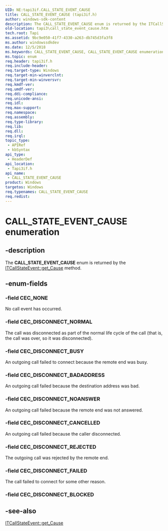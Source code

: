 ```yaml
---
UID: NE:tapi3if.CALL_STATE_EVENT_CAUSE
title: CALL_STATE_EVENT_CAUSE (tapi3if.h)
author: windows-sdk-content
description: The CALL_STATE_EVENT_CAUSE enum is returned by the ITCallStateEvent::get_Cause method.
old-location: tapi3\call_state_event_cause.htm
tech.root: Tapi
ms.assetid: 9bc9e050-41f7-4330-a263-db745d3fa3f8
ms.author: windowssdkdev
ms.date: 12/5/2018
ms.keywords: CALL_STATE_EVENT_CAUSE, CALL_STATE_EVENT_CAUSE enumeration [TAPI 2.2], CEC_DISCONNECT_BADADDRESS, CEC_DISCONNECT_BUSY, CEC_DISCONNECT_CANCELLED, CEC_DISCONNECT_FAILED, CEC_DISCONNECT_NOANSWER, CEC_DISCONNECT_NORMAL, CEC_DISCONNECT_REJECTED, CEC_NONE, _tapi3_call_state_event_cause, tapi3.call_state_event_cause, tapi3if/CALL_STATE_EVENT_CAUSE, tapi3if/CEC_DISCONNECT_BADADDRESS, tapi3if/CEC_DISCONNECT_BUSY, tapi3if/CEC_DISCONNECT_CANCELLED, tapi3if/CEC_DISCONNECT_FAILED, tapi3if/CEC_DISCONNECT_NOANSWER, tapi3if/CEC_DISCONNECT_NORMAL, tapi3if/CEC_DISCONNECT_REJECTED, tapi3if/CEC_NONE
ms.topic: enum
req.header: tapi3if.h
req.include-header: 
req.target-type: Windows
req.target-min-winverclnt: 
req.target-min-winversvr: 
req.kmdf-ver: 
req.umdf-ver: 
req.ddi-compliance: 
req.unicode-ansi: 
req.idl: 
req.max-support: 
req.namespace: 
req.assembly: 
req.type-library: 
req.lib: 
req.dll: 
req.irql: 
topic_type:
 - APIRef
 - kbSyntax
api_type:
 - HeaderDef
api_location:
 - Tapi3if.h
api_name:
 - CALL_STATE_EVENT_CAUSE
product: Windows
targetos: Windows
req.typenames: CALL_STATE_EVENT_CAUSE
req.redist: 
---
```


# CALL_STATE_EVENT_CAUSE enumeration


## -description


The 
<b>CALL_STATE_EVENT_CAUSE</b> enum is returned by the 
<a href="https://msdn.microsoft.com/e3a4b985-1c0f-4e93-a965-c61c9c0ab10d">ITCallStateEvent::get_Cause</a> method.


## -enum-fields




### -field CEC_NONE

No call event has occurred.


### -field CEC_DISCONNECT_NORMAL

The call was disconnected as part of the normal life cycle of the call (that is, the call was over, so it was disconnected).


### -field CEC_DISCONNECT_BUSY

An outgoing call failed to connect because the remote end was busy.


### -field CEC_DISCONNECT_BADADDRESS

An outgoing call failed because the destination address was bad.


### -field CEC_DISCONNECT_NOANSWER

An outgoing call failed because the remote end was not answered.


### -field CEC_DISCONNECT_CANCELLED

An outgoing call failed because the caller disconnected.


### -field CEC_DISCONNECT_REJECTED

The outgoing call was rejected by the remote end.


### -field CEC_DISCONNECT_FAILED

The call failed to connect for some other reason.


### -field CEC_DISCONNECT_BLOCKED




## -see-also




<a href="https://msdn.microsoft.com/e3a4b985-1c0f-4e93-a965-c61c9c0ab10d">ITCallStateEvent::get_Cause</a>
 

 

